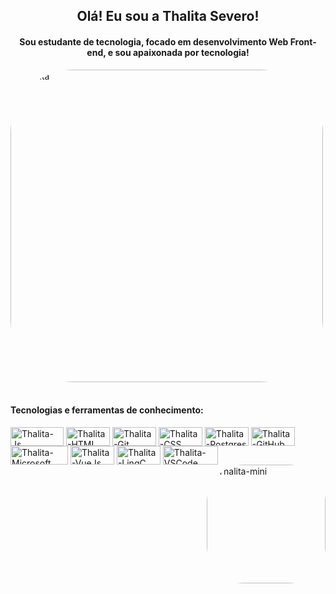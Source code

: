 <div align="center">
  <h2>Olá! Eu sou a Thalita Severo!</h2>
    <h4>Sou estudante de tecnologia, focado em desenvolvimento Web Front-end, e sou apaixonada por tecnologia!</h4>
</div>
  
<img align="center" alt="Thalita" height="500" style="border-radius:100px;" src="https://desblogada.files.wordpress.com/2021/05/kaka-cordovil-java-developer-2.gif">

  <div style="display: inline_block"><br>
    <h4>Tecnologias e ferramentas de conhecimento:</h4>  
      <img align="center" alt="Thalita-Js" height="30" width="85" src="https://img.shields.io/badge/JavaScript-F7DF1E?style=for-the-badge&logo=javascript&logoColor=black">
      <img align="center" alt="Thalita-HTML" height="30" width="70" src="https://img.shields.io/badge/HTML-239120?style=for-the-badge&logo=html5&logoColor=white">
      <img align="center" alt="Thalita-Git" height="30" width="70" src="https://img.shields.io/badge/Git-E34F26?style=for-the-badge&logo=git&logoColor=white">
      <img align="center" alt="Thalita-CSS" height="30" width="70" src="https://img.shields.io/badge/CSS-239120?&style=for-the-badge&logo=css3&logoColor=white">
      <img align="center" alt="Thalita-Postgres" height="30" width="70" src="https://img.shields.io/badge/PostgreSQL-316192?style=for-the-badge&logo=postgresql&logoColor=white">
      <img align="center" alt="Thalita-GitHub" height="30" width="70" src="https://img.shields.io/badge/GitHub-100000?style=for-the-badge&logo=github&logoColor=white">
      <img align="center" alt="Thalita-Microsoft Office" height="30" width="92" src= "https://img.shields.io/badge/Microsoft_Office-D83B01?style=for-the-badge&logo=microsoft-office&logoColor=white">
      <img align="center" alt="Thalita-VueJs" height="30" width="70" src= "https://img.shields.io/badge/Vue.js-35495E?style=for-the-badge&logo=vue.js&logoColor=4FC08D">
      <img align="center" alt="Thalita-LingC" height="30" width="70" src= "https://img.shields.io/badge/C-00599C?style=for-the-badge&logo=c&logoColor=white">
      <img align="center" alt="Thalita-VSCode" height="30" width="88" src= "https://camo.githubusercontent.com/194ae9b0be9bfd4caedab16de320d3987f4c144112461590a206262d21eb769b/68747470733a2f2f696d672e736869656c64732e696f2f62616467652f2d56697375616c25323053747564696f253230436f64652d3333333333333f7374796c653d666c6174266c6f676f3d76697375616c2d73747564696f2d636f6465266c6f676f436f6c6f723d303037414343">    
  </div>  
  
  <div>
    <img align="right" alt="Thalita-mini" height="190" style="border-radius:60px;" src="https://media.discordapp.net/attachments/919989818547662921/919991157356896296/IMG-20211210-WA0021.jpg">
      </div>
